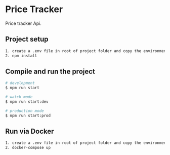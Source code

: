 # Price Tracker

Price tracker Api.

## Project setup

```bash
1. create a .env file in root of project folder and copy the environment variables from .en.example file 
2. npm install
```

## Compile and run the project

```bash
# development
$ npm run start

# watch mode
$ npm run start:dev

# production mode
$ npm run start:prod
```

## Run via Docker
```bash
1. create a .env file in root of project folder and copy the environment variables from .en.example file 
2. docker-compose up
```